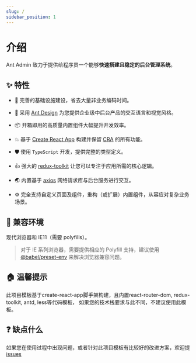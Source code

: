 ```yaml
---
slug: /
sidebar_position: 1
---
```


# 介绍

Ant Admin 致力于提供给程序员一个能够**快速搭建且稳定的后台管理系统**。

## ✨ 特性

* 🔨 完善的基础设施建设，省去大量非业务编码时间。
* 🌈 采用 [Ant Design](https://ant.design/index-cn) 为您提供企业级中后台产品的交互语言和视觉风格。
* 📦 开箱即用的高质量内置组件大幅提升开发效率。

* 💥 基于 [Create React App](https://github.com/facebook/create-react-app) 构建并保留 [CRA](https://facebook.github.io/create-react-app/docs/getting-started) 的所有功能。

* 🛡 使用 `TypeScript` 开发，提供完整的类型定义。
* 👍 强大的 [redux-toolkit](https://redux-toolkit.js.org/) 让您可以专注于应用所需的核心逻辑。
* 🌏 内置基于 [axios](https://www.axios-http.cn/) 网络请求库与后台服务进行交互。
* ⚙ 完全支持自定义页面及组件，重构（或扩展）内置组件，从容应对复杂业务场景。

## 🌳 兼容环境

现代浏览器和 IE11（需要 polyfills）。

> 对于 IE 系列浏览器，需要提供相应的 Polyfill 支持，建议使用 [@babel/preset-env](https://babeljs.io/docs/en/babel-preset-env) 来解决浏览器兼容问题。

## 🏠 温馨提示

此项目模板基于create-react-app脚手架构建，且内置react-router-dom, redux-toolkit, antd, less等代码模板， 如果您的技术栈要求与此不同，不建议使用此模板。

## ❓ 缺点什么

如果您在使用过程中出现问题，或者针对此项目模板有比较好的改进方案，欢迎提[issues](https://github.com/strivelen/cra-ant-admin/issues)

<!-- CRA内置的脚本和配置包react-scripts是使用的第三方包，非官方包。与官方的react-scripts不同之处请参阅：[strivelen-react-scripts](https://www.npmjs.com/package/strivelen-react-scripts)，由此可能造成不能及时获取官方react-scripts的新功能。 -->